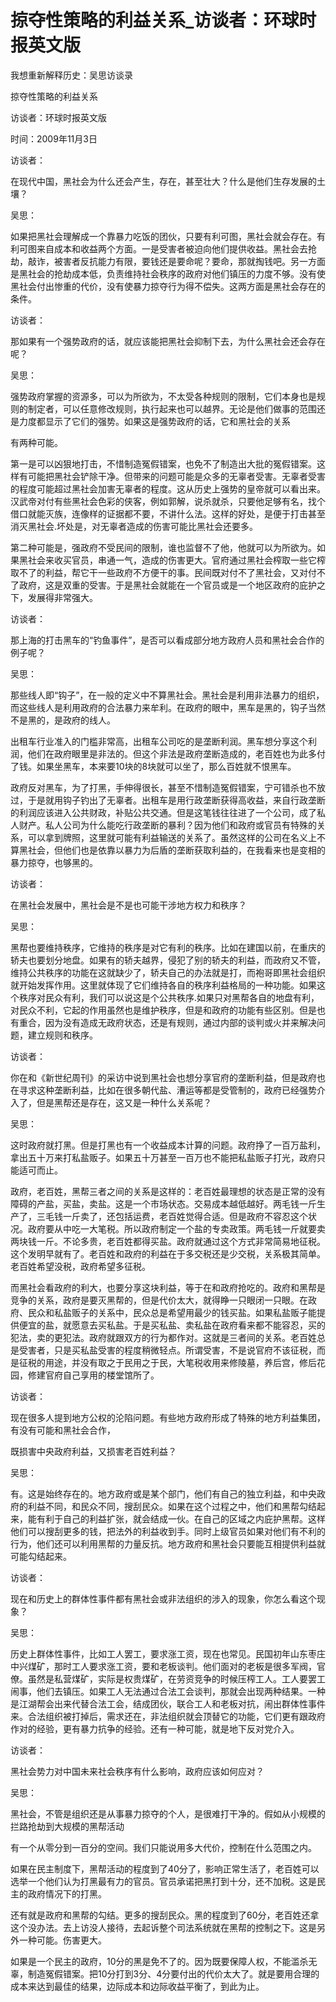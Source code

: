 # 掠夺性策略的利益关系_访谈者：环球时报英文版

我想重新解释历史：吴思访谈录

掠夺性策略的利益关系

访谈者：环球时报英文版

时间：2009年11月3日

访谈者：

在现代中国，黑社会为什么还会产生，存在，甚至壮大？什么是他们生存发展的土壤？

吴思：

如果把黑社会理解成一个靠暴力吃饭的团伙，只要有利可图，黑社会就会存在。有利可图来自成本和收益两个方面。一是受害者被迫向他们提供收益。黑社会去抢劫，敲诈，被害者反抗能力有限，要钱还是要命呢？要命，那就掏钱吧。另一方面是黑社会的抢劫成本低，负责维持社会秩序的政府对他们镇压的力度不够。没有使黑社会付出惨重的代价，没有使暴力掠夺行为得不偿失。这两方面是黑社会存在的条件。

访谈者：

那如果有一个强势政府的话，就应该能把黑社会抑制下去，为什么黑社会还会存在呢？

吴思：

强势政府掌握的资源多，可以为所欲为，不太受各种规则的限制，它们本身也是规则的制定者，可以任意修改规则，执行起来也可以越界。无论是他们做事的范围还是力度都显示了它们的强势。如果这是强势政府的话，它和黑社会的关系

有两种可能。

第一是可以凶狠地打击，不惜制造冤假错案，也免不了制造出大批的冤假错案。这样有可能把黑社会铲除干净。但带来的问题可能是众多的无辜者受害。无辜者受害的程度可能超过黑社会加害无辜者的程度。这从历史上强势的皇帝就可以看出来。汉武帝对付有些黑社会色彩的侠客，例如郭解，说杀就杀，只要他足够有名，找个借口就能灭族，连像样的证据都不要，不讲什么法。这样的好处，是便于打击甚至消灭黑社会.坏处是，对无辜者造成的伤害可能比黑社会还要多。

第二种可能是，强政府不受民间的限制，谁也监督不了他，他就可以为所欲为。如果黑社会来收买官员，串通一气，造成的伤害更大。官府通过黑社会榨取一些它榨取不了的利益，帮它干一些政府不方便干的事。民间既对付不了黑社会，又对付不了政府，这是双重的受害。于是黑社会就能在一个官员或是一个地区政府的庇护之下，发展得非常强大。

访谈者：

那上海的打击黑车的“钓鱼事件”，是否可以看成部分地方政府人员和黑社会合作的例子呢？

吴思：

那些线人即“钩子”，在一般的定义中不算黑社会。黑社会是利用非法暴力的组织，而这些线人是利用政府的合法暴力来牟利。在政府的眼中，黑车是黑的，钩子当然不是黑的，是政府的线人。

出租车行业准入的门槛非常高，出租车公司吃的是垄断利润。黑车想分享这个利润，他们在政府眼里是非法的。但这个非法是政府垄断造成的，老百姓也为此多付了钱。如果坐黑车，本来要10块的8块就可以坐了，那么百姓就不恨黑车。

政府反对黑车，为了打黑，手伸得很长，甚至不惜制造冤假错案，宁可错杀也不放过，于是就用钩子钓出了无辜者。出租车是用行政垄断获得高收益，来自行政垄断的利润应该进入公共财政，补贴公共交通。但是这笔钱往往进了一个公司，成了私人财产。私人公司为什么能吃行政垄断的暴利？因为他们和政府或官员有特殊的关系，可以拿到牌照，这里就可能有利益输送的关系了。虽然这样的公司在名义上不算黑社会，但他们也是依靠以暴力为后盾的垄断获取利益的，在我看来也是变相的暴力掠夺，也够黑的。

访谈者：

在黑社会发展中，黑社会是不是也可能干涉地方权力和秩序？

吴思：

黑帮也要维持秩序，它维持的秩序是对它有利的秩序。比如在建国以前，在重庆的轿夫也要划分地盘。如果有的轿夫越界，侵犯了别的轿夫的利益，而政府又不管，维持公共秩序的功能在这就缺少了，轿夫自己的办法就是打，而袍哥即黑社会组织就开始发挥作用。这里就体现了它们维持各自的秩序利益格局的一种功能。如果这个秩序对民众有利，我们可以说这是个公共秩序.如果只对黑帮各自的地盘有利，对民众不利，它起的作用虽然也是维护秩序，但是和政府的功能有些区别。但是也有重合，因为没有造成无政府状态，还是有规则，通过内部的谈判或火并来解决问题，建立规则和秩序。

访谈者：

你在和《新世纪周刊》的采访中说到黑社会也想分享官府的垄断利益，但是政府也在寻求这种垄断利益，比如在很多朝代盐、漕运等都是受管制的，政府已经强势介入了，但是黑帮还是存在，这又是一种什么关系呢？

吴思：

这时政府就打黑。但是打黑也有一个收益成本计算的问题。政府挣了一百万盐利，拿出五十万来打私盐贩子。如果五十万甚至一百万也不能把私盐贩子打光，政府只能适可而止。

政府，老百姓，黑帮三者之间的关系是这样的：老百姓最理想的状态是正常的没有障碍的产盐，买盐，卖盐。这是一个市场状态。交易成本越低越好。两毛钱一斤生产了，三毛钱一斤卖了，还包括运费，老百姓觉得合适。但是政府不容忍这个状况。政府要从中吃一大笔税。所以政府制定一个盐的专卖政策。两毛钱一斤就要卖两块钱一斤。不论多贵，老百姓都得买盐。政府就通过这个方式非常简易地征税。这个发明早就有了。老百姓和政府的利益在于多交税还是少交税，关系极其简单。老百姓希望没税，政府希望多征税。

而黑社会看政府的利大，也要分享这块利益，等于在和政府抢吃的。政府和黑帮是竞争的关系，政府是要灭黑帮的，但是代价太大，就得睁一只眼闭一只眼。在政府、民众和私盐贩子的关系中，民众总是希望用最少的钱买盐。如果私盐贩子能提供便宜的盐，就愿意去买私盐。于是买私盐、卖私盐在政府看来都不能容忍，买的犯法，卖的更犯法。政府就跟双方的行为都作对。这就是三者间的关系。老百姓总是受害者，只是买私盐受害的程度稍微轻点。所谓受害，不是说官府不该征税，而是征税的用途，并没有取之于民用之于民，大笔税收用来修陵墓，养后宫，修后花园，修建官府自己享用的楼堂馆所了。

访谈者：

现在很多人提到地方公权的沦陷问题。有些地方政府形成了特殊的地方利益集团，有没有可能和黑社会合作，

既损害中央政府利益，又损害老百姓利益？

吴思：

有。这是始终存在的。地方政府或是某个部门，他们有自己的独立利益，和中央政府的利益不同，和民众不同，搜刮民众。如果在这个过程之中，他们和黑帮勾结起来，能有利于自己的利益扩张，就会结成一伙。在自己的区域之内庇护黑帮。这样他们可以搜刮更多的钱，把法外的利益收到手。同时上级官员如果对他们有不利的行为，他们还可以利用黑帮的力量反抗。地方政府和黑社会只要能互相提供利益就可能勾结起来。

访谈者：

现在和历史上的群体性事件都有黑社会或非法组织的涉入的现象，你怎么看这个现象？

吴思：

历史上群体性事件，比如工人罢工，要求涨工资，现在也常见。民国初年山东枣庄中兴煤矿，那时工人要求涨工资，要和老板谈判。他们面对的老板是很多军阀，官僚。虽然是私营煤矿，实际是权贵煤矿，在劳资竞争的时候压榨工人。工人要罢工闹事，他们去镇压。如果工人无法通过合法工会谈判，那就会出现两种结果。一种是江湖帮会出来代替合法工会，结成团伙，联合工人和老板对抗，闹出群体性事件来。合法组织被打掉后，需求还在，非法组织就会顶替它的功能，它们更有跟政府作对的经验，更有暴力抗争的经验。还有一种可能，就是地下反对党介入。

访谈者：

黑社会势力对中国未来社会秩序有什么影响，政府应该如何应对？

吴思：

黑社会，不管是组织还是从事暴力掠夺的个人，是很难打干净的。假如从小规模的拦路抢劫到大规模的黑帮活动

有一个从零分到一百分的空间。我们只能说用多大代价，控制在什么范围之内。

如果在民主制度下，黑帮活动的程度到了40分了，影响正常生活了，老百姓可以选举一个他们认为打黑最有力的官员。官员承诺把黑打到十分，还不加税。这是民主的政府情况下的打黑。

还有就是政府和黑帮的勾结。更多的搜刮民众。黑的程度到了60分，老百姓还拿这个没办法。去上访没人接待，去起诉整个司法系统就在黑帮的控制之下。这是另外一种可能。伤害更大。

如果是一个民主的政府，10分的黑是免不了的。因为既要保障人权，不能滥杀无辜，制造冤假错案。把10分打到3分、4分要付出的代价太大了。就是要用合理的成本来达到最佳的结果，边际成本和边际收益平衡了，到此为止。